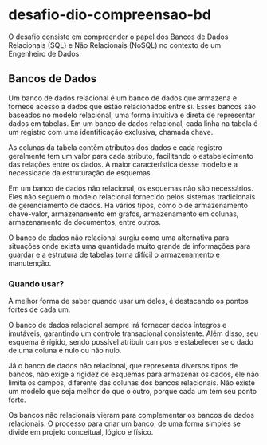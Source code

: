 # desafio-dio-compreensao-bd

<p>
O desafio consiste em compreender o papel dos Bancos de Dados Relacionais (SQL) e Não Relacionais (NoSQL) no contexto de um Engenheiro de Dados. 
</p>

## Bancos de Dados
<p>
Um banco de dados relacional é um banco de dados que armazena e fornece acesso a dados que estão relacionados entre si. Esses bancos são baseados no modelo relacional, uma forma intuitiva e direta de representar dados em tabelas. Em um banco de dados relacional, cada linha na tabela é um registro com uma identificação exclusiva, chamada chave.
</p>
<p>
As colunas da tabela contêm atributos dos dados e cada registro geralmente tem um valor para cada atributo, facilitando o estabelecimento das relações entre os dados.
A maior característica desse modelo é a necessidade da estruturação de esquemas.
</p>
<p>
Em um banco de dados não relacional, os esquemas não são necessários. Eles não seguem o modelo relacional fornecido pelos sistemas tradicionais de gerenciamento de dados. Há vários tipos, como o de armazenamento chave-valor, armazenamento em grafos, armazenamento em colunas, armazenamento de documentos, entre outros.
</p>
<p>
O banco de dados não relacional surgiu como uma alternativa para situações onde exista uma quantidade muito grande de informações para guardar e a estrutura de tabelas torna difícil o armazenamento e manutenção.
</p>

### Quando usar?
<p>
A melhor forma de saber quando usar  um deles, é destacando os pontos fortes de cada um.
</p>
<p>
O banco de dados relacional sempre irá fornecer dados íntegros e imutáveis, garantindo um controle transacional consistente. Além disso, seu esquema é rígido, sendo possível atribuir campos e estabelecer se o dado de uma coluna é nulo ou não nulo.
</p>
<p>
Já o banco de dados não relacional, que representa diversos tipos de bancos, não exige a rigidez de esquemas para armazenar os dados, ele não limita os campos, diferente das colunas dos bancos relacionais. 
Não existe um modelo que seja melhor do que o outro, porque cada um tem seu ponto forte.
</p>
<p>
Os bancos não relacionais vieram para complementar os bancos de dados relacionais.
O processo para criar um banco, de uma forma simples se divide em projeto conceitual, lógico e físico.
</p>
